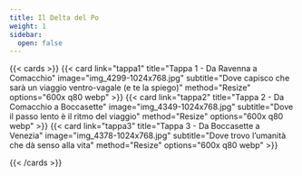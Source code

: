 ```yaml
---
title: Il Delta del Po
weight: 1
sidebar:
  open: false
---
```




<!--more-->

{{< cards >}}
  {{< card link="tappa1" title="Tappa 1 - Da Ravenna a Comacchio" image="img_4299-1024x768.jpg" subtitle="Dove capisco che sarà un viaggio ventro-vagale (e te la spiego)" method="Resize" options="600x q80 webp" >}}
  {{< card link="tappa2" title="Tappa 2 - Da Comacchio a Boccasette" image="img_4349-1024x768.jpg" subtitle="Dove il passo lento è il ritmo del viaggio" method="Resize" options="600x q80 webp" >}}
  {{< card link="tappa3" title="Tappa 3 - Da Boccasette a Venezia" image="img_4378-1024x768.jpg" subtitle="Dove trovo l’umanità che dà senso alla vita" method="Resize" options="600x q80 webp" >}}
  
{{< /cards >}}